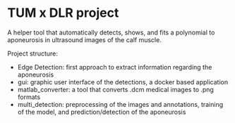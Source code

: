 # TUM x DLR project

A helper tool that automatically detects, shows, and fits a polynomial to aponeurosis in ultrasound images of the calf muscle.

Project structure:

- Edge Detection: first approach to extract information regarding the aponeurosis
- gui: graphic user interface of the detections, a docker based application
- matlab_converter: a tool that converts .dcm medical images to .png formats
- multi_detection: preprocessing of the images and annotations, training of the model, and prediction/detection of the aponeurosis
